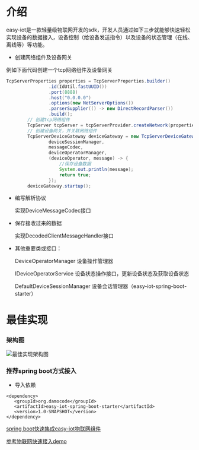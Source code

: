 # 介绍

easy-iot是一款轻量级物联网开发的sdk，开发人员通过如下三步就能够快速轻松实现设备的数据接入，设备控制（给设备发送指令）以及设备的状态管理（在线、离线等）等功能。
- 创建网络组件及设备网关

例如下面代码创建一个tcp网络组件及设备网关

```java
TcpServerProperties properties = TcpServerProperties.builder()
                .id(IdUtil.fastUUID())
                .port(8888)
                .host("0.0.0.0")
                .options(new NetServerOptions())
                .parserSupplier(() -> new DirectRecordParser())
                .build();
        // 创建tcp网络组件
        TcpServer tcpServer = tcpServerProvider.createNetwork(properties);
        // 创建设备网关，并关联网络组件
        TcpServerDeviceGateway deviceGateway = new TcpServerDeviceGateway(tcpServer,
                deviceSessionManager,
                messageCodec,
                deviceOperatorManager,
                (deviceOperator, message) -> {
                    //保存设备数据
                    System.out.println(message);
                    return true;
                });
        deviceGateway.startup();
```
- 编写解析协议

   实现DeviceMessageCodec接口

- 保存接收过来的数据
  
   实现DecodedClientMessageHandler接口

- 其他重要类或接口：

   DeviceOperatorManager 设备操作管理器 
  
   IDeviceOperatorService 设备状态操作接口，更新设备状态及获取设备状态

   DefaultDeviceSessionManager 设备会话管理器（easy-iot-spring-boot-starter）


# 最佳实现

### 架构图
![最佳实现架构图](https://images.gitee.com/uploads/images/2021/1010/182918_0d251104_1996367.jpeg "2.jpg")

### 推荐spring boot方式接入

- 导入依赖

```
<dependency>
   <groupId>org.damocode</groupId>
   <artifactId>easy-iot-spring-boot-starter</artifactId>
   <version>1.0-SNAPSHOT</version>
</dependency>
```
[spring boot快速集成easy-iot物联网组件](https://gitee.com/damocode/easy-iot-spring-boot-starter)

[参考物联网快速接入demo](https://gitee.com/damocode/easy-iot-demo)
